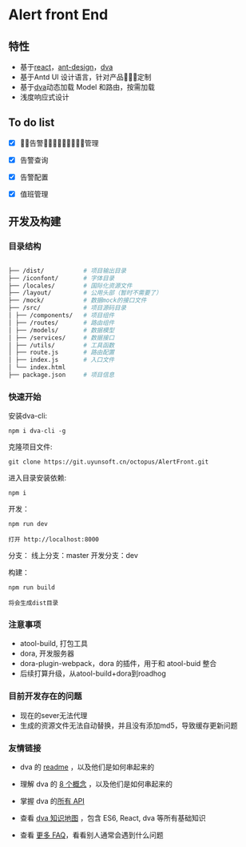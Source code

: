 # Alert front End



## 特性

- 基于[react](https://github.com/facebook/react)，[ant-design](https://github.com/ant-design/ant-design)，[dva](https://github.com/dvajs/dva)
- 基于Antd UI 设计语言，针对产品定制
- 基于[dva](https://github.com/dvajs/dva)动态加载 Model 和路由，按需加载
- 浅度响应式设计

## To do list
- [x] 告警管理
- [x] 告警查询
- [x] 告警配置
- [x] 值班管理


## 开发及构建

### 目录结构

```bash

├── /dist/           # 项目输出目录
├── /iconfont/       # 字体目录
├── /locales/        # 国际化资源文件
├── /layout/         # 公用头部（暂时不需要了）
├── /mock/           # 数据mock的接口文件
├── /src/            # 项目源码目录
│ ├── /components/   # 项目组件
│ ├── /routes/       # 路由组件
│ ├── /models/       # 数据模型
│ ├── /services/     # 数据接口
│ ├── /utils/        # 工具函数
│ ├── route.js       # 路由配置
│ ├── index.js       # 入口文件
│ └── index.html     
├── package.json     # 项目信息


```

### 快速开始
安装dva-cli:
```
npm i dva-cli -g
```

克隆项目文件:

```
git clone https://git.uyunsoft.cn/octopus/AlertFront.git
```

进入目录安装依赖:

```shell
npm i
```

开发：

```shell
npm run dev   

打开 http://localhost:8000
```

分支：
线上分支：master
开发分支：dev

构建：

```shell
npm run build

将会生成dist目录
```
### 注意事项
* atool-build, 打包工具
* dora, 开发服务器
* dora-plugin-webpack，dora 的插件，用于和 atool-buid 整合
* 后续打算升级，从atool-build+dora到roadhog

### 目前开发存在的问题
* 现在的sever无法代理
* 生成的资源文件无法自动替换，并且没有添加md5，导致缓存更新问题


### 友情链接
* dva 的 [readme](https://github.com/dvajs/dva/blob/master/README_zh-CN.md) ，以及他们是如何串起来的

* 理解 dva 的 [8 个概念](https://github.com/dvajs/dva/blob/master/docs/Concepts_zh-CN.md) ，以及他们是如何串起来的
* 掌握 dva 的[所有 API](https://github.com/dvajs/dva/blob/master/docs/API_zh-CN.md)
* 查看 [dva 知识地图](https://github.com/dvajs/dva-knowledgemap) ，包含 ES6, React, dva 等所有基础知识
* 查看 [更多 FAQ](https://github.com/dvajs/dva/issues?q=is%3Aissue+is%3Aclosed+label%3Afaq)，看看别人通常会遇到什么问题
